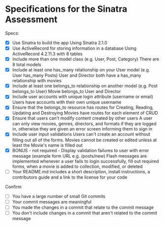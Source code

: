 # Specifications for the Sinatra Assessment

Specs:
- [x] Use Sinatra to build the app
    Using Sinatra 2.1.0
- [x] Use ActiveRecord for storing information in a database
    Using ActiveRecord 4.2.11.3 with 8 tables
- [x] Include more than one model class (e.g. User, Post, Category)
    There are 8 total models
- [x] Include at least one has_many relationship on your User model (e.g. User has_many Posts)
    User and Director both have a has_many relationship with movies
- [x] Include at least one belongs_to relationship on another model (e.g. Post belongs_to User)
    Movie belongs_to User and Director
- [x] Include user accounts with unique login attribute (username or email)
    Users have accounts with their own unique username
- [x] Ensure that the belongs_to resource has routes for Creating, Reading, Updating and Destroying
    Movies have routes for each element of CRUD
- [x] Ensure that users can't modify content created by other users
    A user can only view movies, genres, directors, and formats if they are logged in, otherwise they are given an error screen informing them to sign in
- [x] Include user input validations
    Users can't create an account without filling out all of the forms. Movies cannot be created or edited unless at least the Movie's name is filled out
- [x] BONUS - not required - Display validation failures to user with error message (example form URL e.g. /posts/new)
    Flash messages are implemented whenever a user fails to login successfully, fill out required forms, when a movie is added to collection, modified, or deleted
- [ ] Your README.md includes a short description, install instructions, a contributors guide and a link to the license for your code

Confirm
- [ ] You have a large number of small Git commits
- [ ] Your commit messages are meaningful
- [ ] You made the changes in a commit that relate to the commit message
- [ ] You don't include changes in a commit that aren't related to the commit message